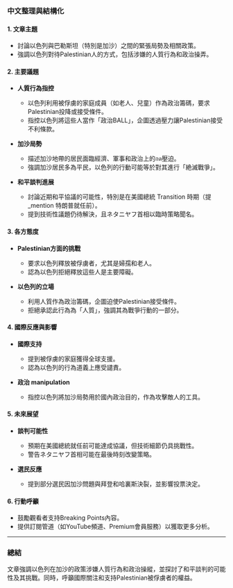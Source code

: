 ### 中文整理與結構化

#### 1. **文章主題**
   - 討論以色列與巴勒斯坦（特別是加沙）之間的緊張局勢及相關政策。
   - 強調以色列對待Palestinian人的方式，包括涉嫌的人質行為和政治操弄。

#### 2. **主要議題**
   - **人質行為指控**
     - 以色列利用被俘虜的家庭成員（如老人、兒童）作為政治籌碼，要求Palestinian投降或接受條件。
     - 指控以色列將這些人當作「政治BALL」，企圖透過壓力讓Palestinian接受不利條款。

   - **加沙局勢**
     - 描述加沙地帶的居民面臨經濟、軍事和政治上的กด壓迫。
     - 強調加沙居民多為平民，以色列的行動可能等於對其進行「絶滅戰爭」。

   - **和平談判進展**
     - 討論近期和平協議的可能性，特別是在美國總統 Transition 時期（提_mention 特朗普就任前）。
     - 提到技術性議題仍待解決，且ネタニヤフ首相以臨時策略聞名。

#### 3. **各方態度**
   - **Palestinian方面的挑戰**
     - 要求以色列釋放被俘虜者，尤其是婦孺和老人。
     - 認為以色列拒絕釋放這些人是主要障礙。

   - **以色列的立場**
     - 利用人質作為政治籌碼，企圖迫使Palestinian接受條件。
     - 拒絕承認此行為為「人質」，強調其為戰爭行動的一部分。

#### 4. **國際反應與影響**
   - **國際支持**
     - 提到被俘虜的家庭獲得全球支援。
     - 認為以色列的行為道義上應受譴責。

   - **政治 manipulation**
     - 指控以色列將加沙局勢用於國內政治目的，作為攻擊敵人的工具。

#### 5. **未來展望**
   - **談判可能性**
     - 預期在美國總統就任前可能達成協議，但技術細節仍具挑戰性。
     - 警告ネタニヤフ首相可能在最後時刻改變策略。

   - **選民反應**
     - 提到部分選民因加沙問題與拜登和哈裏斯決裂，並影響投票決定。

#### 6. **行動呼籲**
   - 鼓勵觀看者支持Breaking Points內容。
   - 提供訂閱管道（如YouTube頻道、Premium會員服務）以獲取更多分析。

---

### 總結
文章強調以色列在加沙的政策涉嫌人質行為和政治操縱，並探討了和平談判的可能性及其挑戰。同時，呼籲國際關注和支持Palestinian被俘虜者的權益。